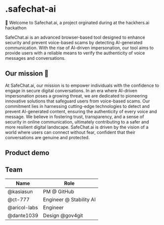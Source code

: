 # .safechat-ai

👋 Welcome to Safechat.ai, a project orginated during at the hackhers.ai hackathon

SafeChat.ai is an advanced browser-based tool designed to enhance security and prevent voice-based scams by detecting AI-generated communication. With the rise of AI-driven impersonation, our tool aims to provide users with a reliable means to verify the authenticity of voice messages and conversations.

## Our mission 🌟

At SafeChat.ai, our mission is to empower individuals with the confidence to engage in secure digital conversations. In an era where AI-driven impersonation poses a growing threat, we are dedicated to pioneering innovative solutions that safeguard users from voice-based scams. Our commitment lies in harnessing cutting-edge technologies to detect and prevent AI-generated content, ensuring the authenticity of every voice and message. We believe in fostering trust, transparency, and a sense of security in online communication, ultimately contributing to a safer and more resilient digital landscape. SafeChat.ai is driven by the vision of a world where users can connect without fear, confident that their conversations are genuine and protected. 

## Product demo


## Team
| Name   | Role |
| ------------- | ------------- |
| @kasiasun  | PM @ GitHub  |
| @ct-777 | Engineer @ Stability AI  |
| @aricol-labs  | Engineer |
| @dante1039  | Design @gov4git |




